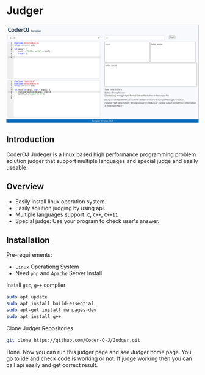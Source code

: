 # Judger
[![Judger Wallpaper](https://github.com/Coder-O-J/Judger/blob/master/public/file/home.png?raw=true)](https://judger.coderoj.com)
## Introduction
CoderOJ Judeger is a linux based high performance programming problem solution judger that support multiple languages and special judge and easily useable.
## Overview
* Easily install linux operation system.
* Easily solution judging by using api.
* Multiple languages support: `C`, `C++`, `C++11`
* Special judge: Use your program to check user's answer.
## Installation
Pre-requirements:
- ``Linux`` Operationg System
- Need ``php`` and ``Apache`` Server Install

Install ``gcc``, ``g++`` compiler
 ```sh
sudo apt update
sudo apt install build-essential
sudo apt-get install manpages-dev
sudo apt install g++
```
Clone Judger Repositories
 ```sh
git clone https://github.com/Coder-O-J/Judger.git
```
Done. Now you can run this judger page and see Judger home page. You go to ide and check code is working or not. If judge working then you can call api easily and get correct result.
